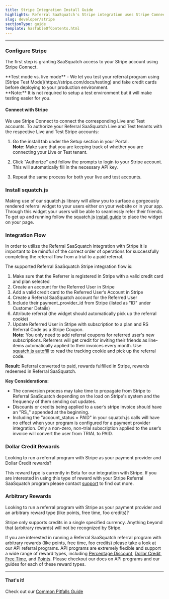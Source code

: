 ```yaml
---
title: Stripe Integration Install Guide
highlights: Referral SaaSquatch's Stripe integration uses Stripe Connect to automatically track subscriptions and give people discounts. This guide will walk you through how to set up this integration.
slug: developer/stripe
sectionType: guide
template: hasTableOfContents.html
---
```



* * *

### Configure Stripe

The first step is granting SaaSquatch access to your Stripe account using Stripe Connect.

<div class="well ">**Test mode vs. live mode** - We let you test your referral program using [Stripe Test Mode](https://stripe.com/docs/testing) and fake credit cards before deploying to your production environment.
<br>
**Note:** It is not required to setup a test environment but it will make testing easier for you.

</div>

#### Connect with Stripe

We use Stripe Connect to connect the corresponding Live and Test accounts. To authorize your Referral SaaSquatch Live and Test tenants with the respective Live and Test Stripe accounts:

1.  Go the install tab under the Setup section in your Portal. <br>
**Note:** Make sure that you are keeping track of whether you are connecting your Live or Test tenant.

3.  Click "Authorize" and follow the prompts to login to your Stripe account. This will automatically fill in the necessary API key.
4.  Repeat the same process for both your live and test accounts.

### Install squatch.js

Making use of our squatch.js library will allow you to surface a gorgeously rendered referral widget to your users either on your website or in your app. Through this widget your users will be able to seamlessly refer their friends. To get up and running follow the squatch.js [install guide](/app-integration/) to place the widget on your page.

### Integration Flow

In order to utilize the Referral SaaSquatch integration with Stripe it is important to be mindful of the correct order of operations for successfully completing the referral flow from a trial to a paid referral. 

The supported Referral SaaSquatch Stripe integration flow is:

1.  Make sure that the Referrer is registered in Stripe with a valid credit card and plan selected
2.  Create an account for the Referred User in Stripe
3.  Add a valid credit card to the Referred User’s Account in Stripe
4.  Create a Referral SaaSquatch account for the Referred User
5.  Include their payment_provider_id from Stripe (listed as "ID" under Customer Details)
6.  Attribute referral (the widget should automatically pick up the referral cookie)
7.  Update Referred User in Stripe with subscription to a plan and RS Referral Code as a Stripe Coupon.<br>
    **Note:** You only need to add referral coupons for referred user's new subscriptions. Referrers will get credit for inviting their friends as line-items automatically applied to their invoices every month. Use [squatch.js autofill](https://docs.referralsaasquatch.com/squatchjs/#autofill) to read the tracking cookie and pick up the referral code.

**Result:** Referral converted to paid, rewards fulfilled in Stripe, rewards redeemed in Referral SaaSquatch.<br>


**Key Considerations:** 
- The conversion process may take time to propagate from Stripe to Referral SaaSquatch depending on the load on Stripe's system and the frequency of them sending out updates.
-  Discounts or credits being applied to a user’s stripe invoice should have an "RS_" appended at the beginning.
- Including the "account_status = PAID" in your squatch.js calls will have no effect when your program is configured for a payment provider integration. Only a non-zero, non-trial subscription applied to the user’s invoice will convert the user from TRIAL to PAID.

### Dollar Credit Rewards

Looking to run a referral program with Stripe as your payment provider and Dollar Credit rewards?

This reward type is currently in Beta for our integration with Stripe. If you are interested in using this type of reward with your Stripe Referral SaaSquatch program please contact [support](mailto:support@referralsaasquatch.com) to find out more.

### Arbitrary Rewards

Looking to run a referral program with Stripe as your payment provider and an arbitrary reward type (like points, free time, foo credits)?

Stripe only supports credits in a single specified currency. Anything beyond that (arbitrary rewards) will not be recognized by Stripe. 

If you are interested in running a Referral SaaSquatch referral program with arbitrary rewards (like points, free time, foo credits) please take a look at our API referral programs. API programs are extremely flexible and support a wide range of reward types, including [Percentage Discount](https://docs.referralsaasquatch.com/guides/percent-discount/), [Dollar Credit](https://docs.referralsaasquatch.com/guides/dollar-credit/), [Free Time](https://docs.referralsaasquatch.com/guides/time-reward/), and [Points](https://docs.referralsaasquatch.com/guides/point-reward/). Please checkout our docs on API programs and our guides for each of these reward types.

* * *

#### That's it!

Check out our [Common Pitfalls Guide](/bestpractices/common-pitfalls)